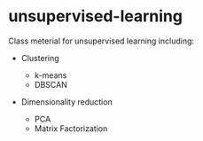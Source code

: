 # unsupervised-learning

Class meterial for unsupervised learning including:
- Clustering
    - k-means
    - DBSCAN
    
- Dimensionality reduction
    - PCA
    - Matrix Factorization
